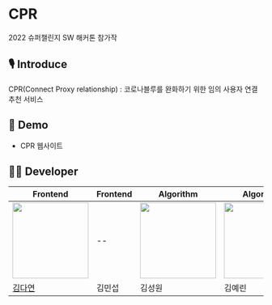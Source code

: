 # CPR
2022 슈퍼챌린지 SW 해커톤 참가작

## 🎙️ **Introduce**
CPR(Connect Proxy relationship) : 코로나블루를 완화하기 위한 임의 사용자 연결 추천 서비스

## 📢 **Demo**
- CPR 웹사이트

## 👩‍💻 **Developer**
|Frontend|Frontend|Algorithm|Algorithm|Algorithm|
|--|--|--|--|--|
|<img src="https://avatars.githubusercontent.com/u/96629346?v=4"  width="150" height="150"/>|--|<img src="https://mblogthumb-phinf.pstatic.net/MjAyMjAxMTlfMTMx/MDAxNjQyNTY4MDM3ODA3.LAWjWD8QCNZBVQxPsNlSkz-LoypP5lIxGiwqs-ar0fEg.bgg0nDHqkfVg3SSIf-er0zq3uDwNTSPsshkPDmjT3ykg.JPEG.pmj1010235/KakaoTalk_20220119_131657794.jpg?type=w800"  width="150" height="150"/>|<img src="https://user-images.githubusercontent.com/97957438/149934844-3d94fb3d-e29d-4550-a61d-ff9be35667de.png"  width="150" height="150">|<img src="https://mblogthumb-phinf.pstatic.net/MjAyMjAxMTlfNzUg/MDAxNjQyNTY4MDM3ODI3.pX4TvdmIrTFpjRx2JoH1PrEbrrEXNg7sXooAkQimwzAg.jsRzOROjvAjJz0zsY_DTfpVqns-za8JHXcrSbuLfQ_og.JPEG.pmj1010235/KakaoTalk_20220119_131323135.jpg?type=w800"  width="150" height="150"/>|
|[김다연](https://github.com/nae-room)|김민섭|김성원|김예린|장찬영|
